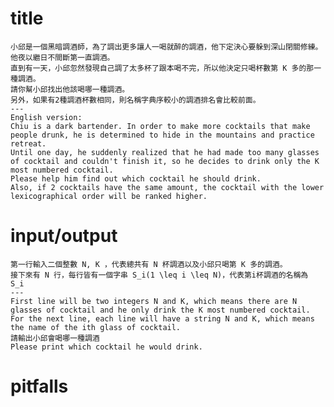 # title
    小邱是一個黑暗調酒師，為了調出更多讓人一喝就醉的調酒，他下定決心要躲到深山閉關修練。他夜以繼日不間斷第一直調酒。
    直到有一天，小邱忽然發現自己調了太多杯了跟本喝不完，所以他決定只喝杯數第 K 多的那一種調酒。
    請你幫小邱找出他該喝哪一種調酒。
    另外，如果有2種調酒杯數相同，則名稱字典序較小的調酒排名會比較前面。
    --- 
    English version:
    Chiu is a dark bartender. In order to make more cocktails that make people drunk, he is determined to hide in the mountains and practice retreat.
    Until one day, he suddenly realized that he had made too many glasses of cocktail and couldn't finish it, so he decides to drink only the K most numbered cocktail.
    Please help him find out which cocktail he should drink.
    Also, if 2 cocktails have the same amount, the cocktail with the lower lexicographical order will be ranked higher.

# input/output
    第一行輸入二個整數 N, K ，代表總共有 N 杯調酒以及小邱只喝第 K 多的調酒。
    接下來有 N 行，每行皆有一個字串 S_i(1 \leq i \leq N)，代表第i杯調酒的名稱為 S_i
    --- 
    First line will be two integers N and K, which means there are N glasses of cocktail and he only drink the K most numbered cocktail.
    For the next line, each line will have a string N and K, which means the name of the ith glass of cocktail.
    請輸出小邱會喝哪一種調酒
    Please print which cocktail he would drink.

# pitfalls